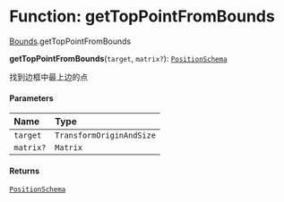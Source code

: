 # Function: getTopPointFromBounds

[Bounds](/auto-docs/playground-react/modules/Bounds.md).getTopPointFromBounds

**getTopPointFromBounds**(`target`, `matrix?`): [`PositionSchema`](/auto-docs/playground-react/interfaces/PositionSchema.md)

找到边框中最上边的点

#### Parameters

| Name | Type |
| :------ | :------ |
| `target` | `TransformOriginAndSize` |
| `matrix?` | `Matrix` |

#### Returns

[`PositionSchema`](/auto-docs/playground-react/interfaces/PositionSchema.md)
